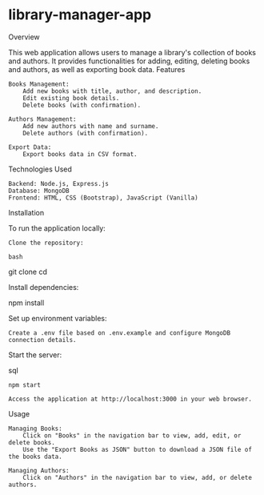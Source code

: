 # library-manager-app
Overview

This web application allows users to manage a library's collection of books and authors. It provides functionalities for adding, editing, deleting books and authors, as well as exporting book data.
Features

    Books Management:
        Add new books with title, author, and description.
        Edit existing book details.
        Delete books (with confirmation).

    Authors Management:
        Add new authors with name and surname.
        Delete authors (with confirmation).

    Export Data:
        Export books data in CSV format.

Technologies Used

    Backend: Node.js, Express.js
    Database: MongoDB
    Frontend: HTML, CSS (Bootstrap), JavaScript (Vanilla)

Installation

To run the application locally:

    Clone the repository:

    bash

git clone <repository-url>
cd <project-folder>

Install dependencies:

npm install

Set up environment variables:

    Create a .env file based on .env.example and configure MongoDB connection details.

Start the server:

sql

    npm start

    Access the application at http://localhost:3000 in your web browser.

Usage

    Managing Books:
        Click on "Books" in the navigation bar to view, add, edit, or delete books.
        Use the "Export Books as JSON" button to download a JSON file of the books data.

    Managing Authors:
        Click on "Authors" in the navigation bar to view, add, or delete authors.
